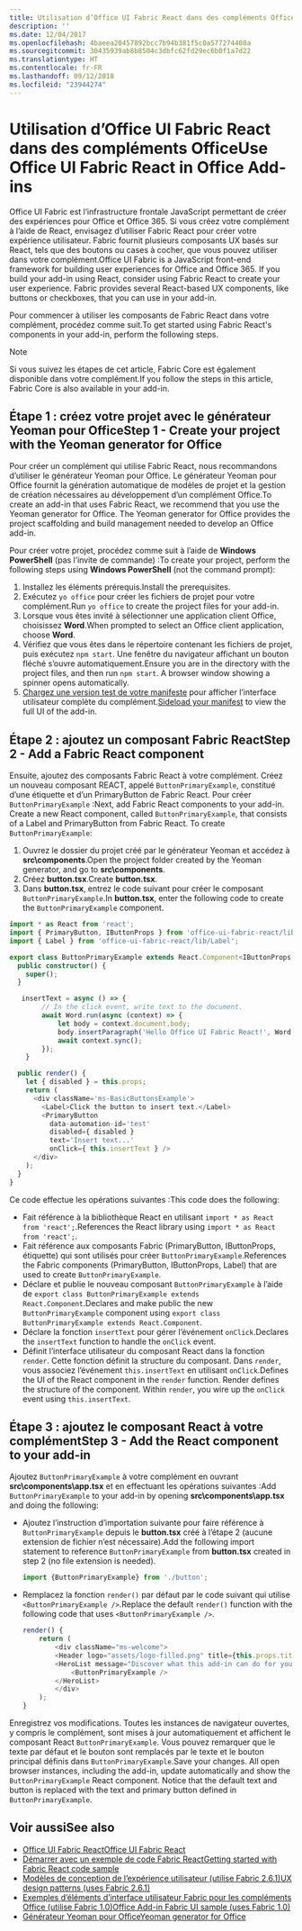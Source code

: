 ```yaml
---
title: Utilisation d’Office UI Fabric React dans des compléments Office
description: ''
ms.date: 12/04/2017
ms.openlocfilehash: 4baeea20457892bcc7b94b381f5c0a577274408a
ms.sourcegitcommit: 30435939ab8b8504c3dbfc62fd29ec6b0f1a7d22
ms.translationtype: HT
ms.contentlocale: fr-FR
ms.lasthandoff: 09/12/2018
ms.locfileid: "23944274"
---
```

# <a name="use-office-ui-fabric-react-in-office-add-ins"></a><span data-ttu-id="81c2d-102">Utilisation d’Office UI Fabric React dans des compléments Office</span><span class="sxs-lookup"><span data-stu-id="81c2d-102">Use Office UI Fabric React in Office Add-ins</span></span>

<span data-ttu-id="81c2d-p101">Office UI Fabric est l’infrastructure frontale JavaScript permettant de créer des expériences pour Office et Office 365. Si vous créez votre complément à l’aide de React, envisagez d’utiliser Fabric React pour créer votre expérience utilisateur. Fabric fournit plusieurs composants UX basés sur React, tels que des boutons ou cases à cocher, que vous pouvez utiliser dans votre complément.</span><span class="sxs-lookup"><span data-stu-id="81c2d-p101">Office UI Fabric is a JavaScript front-end framework for building user experiences for Office and Office 365. If you build your add-in using React, consider using Fabric React to create your user experience. Fabric provides several React-based UX components, like buttons or checkboxes, that you can use in your add-in.</span></span>

<span data-ttu-id="81c2d-106">Pour commencer à utiliser les composants de Fabric React dans votre complément, procédez comme suit.</span><span class="sxs-lookup"><span data-stu-id="81c2d-106">To get started using Fabric React's components in your add-in, perform the following steps.</span></span>

> [!NOTE]
> <span data-ttu-id="81c2d-107">Si vous suivez les étapes de cet article, Fabric Core est également disponible dans votre complément.</span><span class="sxs-lookup"><span data-stu-id="81c2d-107">If you follow the steps in this article, Fabric Core is also available in your add-in.</span></span>

## <a name="step-1---create-your-project-with-the-yeoman-generator-for-office"></a><span data-ttu-id="81c2d-108">Étape 1 : créez votre projet avec le générateur Yeoman pour Office</span><span class="sxs-lookup"><span data-stu-id="81c2d-108">Step 1 - Create your project with the Yeoman generator for Office</span></span>

<span data-ttu-id="81c2d-p102">Pour créer un complément qui utilise Fabric React, nous recommandons d’utiliser le générateur Yeoman pour Office. Le générateur Yeoman pour Office fournit la génération automatique de modèles de projet et la gestion de création nécessaires au développement d’un complément Office.</span><span class="sxs-lookup"><span data-stu-id="81c2d-p102">To create an add-in that uses Fabric React, we recommend that you use the Yeoman generator for Office. The Yeoman generator for Office provides the project scaffolding and build management needed to develop an Office add-in.</span></span>

<span data-ttu-id="81c2d-111">Pour créer votre projet, procédez comme suit à l’aide de **Windows PowerShell** (pas l’invite de commande) :</span><span class="sxs-lookup"><span data-stu-id="81c2d-111">To create your project, perform the following steps using **Windows PowerShell** (not the command prompt):</span></span>

1. <span data-ttu-id="81c2d-112">Installez les éléments prérequis.</span><span class="sxs-lookup"><span data-stu-id="81c2d-112">Install the prerequisites.</span></span>
2. <span data-ttu-id="81c2d-113">Exécutez `yo office` pour créer les fichiers de projet pour votre complément.</span><span class="sxs-lookup"><span data-stu-id="81c2d-113">Run `yo office` to create the project files for your add-in.</span></span>
3. <span data-ttu-id="81c2d-114">Lorsque vous êtes invité à sélectionner une application client Office, choisissez **Word**.</span><span class="sxs-lookup"><span data-stu-id="81c2d-114">When prompted to select an Office client application, choose **Word**.</span></span>
4. <span data-ttu-id="81c2d-p103">Vérifiez que vous êtes dans le répertoire contenant les fichiers de projet, puis exécutez `npm start`. Une fenêtre du navigateur affichant un bouton fléché s’ouvre automatiquement.</span><span class="sxs-lookup"><span data-stu-id="81c2d-p103">Ensure you are in the directory with the project files, and then run `npm start`. A browser window showing a spinner opens automatically.</span></span>
5. <span data-ttu-id="81c2d-117">[Chargez une version test de votre manifeste](..\testing\test-debug-office-add-ins.md) pour afficher l’interface utilisateur complète du complément.</span><span class="sxs-lookup"><span data-stu-id="81c2d-117">[Sideload your manifest](..\testing\test-debug-office-add-ins.md) to view the full UI of the add-in.</span></span>

## <a name="step-2---add-a-fabric-react-component"></a><span data-ttu-id="81c2d-118">Étape 2 : ajoutez un composant Fabric React</span><span class="sxs-lookup"><span data-stu-id="81c2d-118">Step 2 - Add a Fabric React component</span></span>

<span data-ttu-id="81c2d-p104">Ensuite, ajoutez des composants Fabric React à votre complément. Créez un nouveau composant REACT, appelé `ButtonPrimaryExample`, constitué d’une étiquette et d’un PrimaryButton de Fabric React. Pour créer `ButtonPrimaryExample` :</span><span class="sxs-lookup"><span data-stu-id="81c2d-p104">Next, add Fabric React components to your add-in. Create a new React component, called `ButtonPrimaryExample`, that consists of a Label and PrimaryButton from Fabric React. To create `ButtonPrimaryExample`:</span></span>

1. <span data-ttu-id="81c2d-122">Ouvrez le dossier du projet créé par le générateur Yeoman et accédez à **src\components**.</span><span class="sxs-lookup"><span data-stu-id="81c2d-122">Open the project folder created by the Yeoman generator, and go to **src\components**.</span></span>
2. <span data-ttu-id="81c2d-123">Créez **button.tsx**.</span><span class="sxs-lookup"><span data-stu-id="81c2d-123">Create **button.tsx**.</span></span>
3. <span data-ttu-id="81c2d-124">Dans **button.tsx**, entrez le code suivant pour créer le composant `ButtonPrimaryExample`.</span><span class="sxs-lookup"><span data-stu-id="81c2d-124">In **button.tsx**, enter the following code to create the `ButtonPrimaryExample` component.</span></span>

```typescript
import * as React from 'react';
import { PrimaryButton, IButtonProps } from 'office-ui-fabric-react/lib/Button';
import { Label } from 'office-ui-fabric-react/lib/Label';

export class ButtonPrimaryExample extends React.Component<IButtonProps, {}> {
  public constructor() {
    super();
  }

   insertText = async () => {
        // In the click event, write text to the document.
        await Word.run(async (context) => {
            let body = context.document.body;
            body.insertParagraph('Hello Office UI Fabric React!', Word.InsertLocation.end);
            await context.sync();
        });
    }

  public render() {
    let { disabled } = this.props;
    return (
      <div className='ms-BasicButtonsExample'>
        <Label>Click the button to insert text.</Label>
        <PrimaryButton
          data-automation-id='test'
          disabled={ disabled }
          text='Insert text...'
          onClick={ this.insertText } />
      </div>
    );
  }
}
```

<span data-ttu-id="81c2d-125">Ce code effectue les opérations suivantes :</span><span class="sxs-lookup"><span data-stu-id="81c2d-125">This code does the following:</span></span>

- <span data-ttu-id="81c2d-126">Fait référence à la bibliothèque React en utilisant `import * as React from 'react';`.</span><span class="sxs-lookup"><span data-stu-id="81c2d-126">References the React library using `import * as React from 'react';`.</span></span>
- <span data-ttu-id="81c2d-127">Fait référence aux composants Fabric (PrimaryButton, IButtonProps, étiquette) qui sont utilisés pour créer `ButtonPrimaryExample`.</span><span class="sxs-lookup"><span data-stu-id="81c2d-127">References the Fabric components (PrimaryButton, IButtonProps, Label) that are used to create `ButtonPrimaryExample`.</span></span>
- <span data-ttu-id="81c2d-128">Déclare et publie le nouveau composant `ButtonPrimaryExample` à l’aide de `export class ButtonPrimaryExample extends React.Component`.</span><span class="sxs-lookup"><span data-stu-id="81c2d-128">Declares and make public the new `ButtonPrimaryExample` component using `export class ButtonPrimaryExample extends React.Component`.</span></span>
- <span data-ttu-id="81c2d-129">Déclare la fonction `insertText` pour gérer l’événement `onClick`.</span><span class="sxs-lookup"><span data-stu-id="81c2d-129">Declares the `insertText` function to handle the `onClick` event.</span></span>
- <span data-ttu-id="81c2d-p105">Définit l’interface utilisateur du composant React dans la fonction `render`. Cette fonction définit la structure du composant. Dans `render`, vous associez l’événement `this.insertText` en utilisant `onClick`.</span><span class="sxs-lookup"><span data-stu-id="81c2d-p105">Defines the UI of the React component in the `render` function. Render defines the structure of the component. Within `render`, you wire up the `onClick` event using `this.insertText`.</span></span>

## <a name="step-3---add-the-react-component-to-your-add-in"></a><span data-ttu-id="81c2d-133">Étape 3 : ajoutez le composant React à votre complément</span><span class="sxs-lookup"><span data-stu-id="81c2d-133">Step 3 - Add the React component to your add-in</span></span>

<span data-ttu-id="81c2d-134">Ajoutez `ButtonPrimaryExample` à votre complément en ouvrant **src\components\app.tsx** et en effectuant les opérations suivantes :</span><span class="sxs-lookup"><span data-stu-id="81c2d-134">Add `ButtonPrimaryExample` to your add-in by opening **src\components\app.tsx** and doing the following:</span></span>

- <span data-ttu-id="81c2d-135">Ajoutez l’instruction d’importation suivante pour faire référence à `ButtonPrimaryExample` depuis le **button.tsx** créé à l’étape 2 (aucune extension de fichier n’est nécessaire).</span><span class="sxs-lookup"><span data-stu-id="81c2d-135">Add the following import statement to reference `ButtonPrimaryExample` from **button.tsx** created in step 2 (no file extension is needed).</span></span>

  ```typescript
  import {ButtonPrimaryExample} from './button';
  ```

- <span data-ttu-id="81c2d-136">Remplacez la fonction `render()` par défaut par le code suivant qui utilise `<ButtonPrimaryExample />`.</span><span class="sxs-lookup"><span data-stu-id="81c2d-136">Replace the default `render()` function with the following code that uses `<ButtonPrimaryExample />`.</span></span>

  ```typescript
  render() {
      return (
          <div className="ms-welcome">
          <Header logo="assets/logo-filled.png" title={this.props.title} message="Welcome" />
          <HeroList message="Discover what this add-in can do for you today!" items={this.state.listItems} >
              <ButtonPrimaryExample />
          </HeroList>
          </div>
      );
  }
  ```

<span data-ttu-id="81c2d-p106">Enregistrez vos modifications. Toutes les instances de navigateur ouvertes, y compris le complément, sont mises à jour automatiquement et affichent le composant React `ButtonPrimaryExample`. Vous pouvez remarquer que le texte par défaut et le bouton sont remplacés par le texte et le bouton principal définis dans `ButtonPrimaryExample`.</span><span class="sxs-lookup"><span data-stu-id="81c2d-p106">Save your changes. All open browser instances, including the add-in, update automatically and show the `ButtonPrimaryExample` React component. Notice that the default text and button is replaced with the text and primary button defined in `ButtonPrimaryExample`.</span></span>



## <a name="see-also"></a><span data-ttu-id="81c2d-140">Voir aussi</span><span class="sxs-lookup"><span data-stu-id="81c2d-140">See also</span></span>

- [<span data-ttu-id="81c2d-141">Office UI Fabric React</span><span class="sxs-lookup"><span data-stu-id="81c2d-141">Office UI Fabric React</span></span>](https://developer.microsoft.com/fabric)
- [<span data-ttu-id="81c2d-142">Démarrer avec un exemple de code Fabric React</span><span class="sxs-lookup"><span data-stu-id="81c2d-142">Getting started with Fabric React code sample</span></span>](https://github.com/OfficeDev/Word-Add-in-GettingStartedFabricReact)
- [<span data-ttu-id="81c2d-143">Modèles de conception de l’expérience utilisateur (utilise Fabric 2.6.1)</span><span class="sxs-lookup"><span data-stu-id="81c2d-143">UX design patterns (uses Fabric 2.6.1)</span></span>](https://github.com/OfficeDev/Office-Add-in-UX-Design-Patterns-Code)
- [<span data-ttu-id="81c2d-144">Exemples d’éléments d’interface utilisateur Fabric pour les compléments Office (utilise Fabric 1.0)</span><span class="sxs-lookup"><span data-stu-id="81c2d-144">Office Add-in Fabric UI sample (uses Fabric 1.0)</span></span>](https://github.com/OfficeDev/Office-Add-in-Fabric-UI-Sample)
- [<span data-ttu-id="81c2d-145">Générateur Yeoman pour Office</span><span class="sxs-lookup"><span data-stu-id="81c2d-145">Yeoman generator for Office</span></span>](https://github.com/OfficeDev/generator-office)
